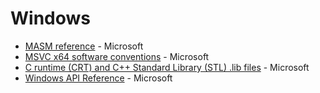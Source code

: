Windows
=======

* [MASM reference](https://docs.microsoft.com/en-us/cpp/assembler/masm/microsoft-macro-assembler-reference) - Microsoft
* [MSVC x64 software conventions](https://docs.microsoft.com/en-us/cpp/build/x64-software-conventions) - Microsoft
* [C runtime (CRT) and C++ Standard Library (STL) .lib files](https://docs.microsoft.com/en-us/cpp/c-runtime-library/crt-library-features) - Microsoft
* [Windows API Reference](https://learn.microsoft.com/en-us/previous-versions//aa383749(v=vs.85)) - Microsoft
